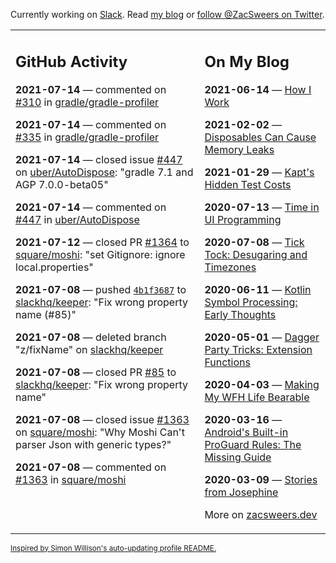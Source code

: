 Currently working on [Slack](https://slack.com/). Read [my blog](https://zacsweers.dev/) or [follow @ZacSweers on Twitter](https://twitter.com/ZacSweers).

<table><tr><td valign="top" width="60%">

## GitHub Activity
<!-- githubActivity starts -->
**2021-07-14** — commented on [#310](https://github.com/gradle/gradle-profiler/pull/310#issuecomment-879905650) in [gradle/gradle-profiler](https://api.github.com/repos/gradle/gradle-profiler)

**2021-07-14** — commented on [#335](https://github.com/gradle/gradle-profiler/issues/335#issuecomment-879903394) in [gradle/gradle-profiler](https://api.github.com/repos/gradle/gradle-profiler)

**2021-07-14** — closed issue [#447](https://api.github.com/repos/uber/AutoDispose/issues/447) on [uber/AutoDispose](https://api.github.com/repos/uber/AutoDispose): "gradle 7.1 and AGP 7.0.0-beta05"

**2021-07-14** — commented on [#447](https://github.com/uber/AutoDispose/issues/447#issuecomment-879901454) in [uber/AutoDispose](https://api.github.com/repos/uber/AutoDispose)

**2021-07-12** — closed PR [#1364](https://api.github.com/repos/square/moshi/pulls/1364) to [square/moshi](https://api.github.com/repos/square/moshi): "set Gitignore: ignore local.properties"

**2021-07-08** — pushed [`4b1f3687`](https://github.com/slackhq/keeper/commit/4b1f3687116e037cee5af96ea6c84bae48756c41) to [slackhq/keeper](https://api.github.com/repos/slackhq/keeper): "Fix wrong property name (#85)"

**2021-07-08** — deleted branch "z/fixName" on [slackhq/keeper](https://api.github.com/repos/slackhq/keeper)

**2021-07-08** — closed PR [#85](https://api.github.com/repos/slackhq/keeper/pulls/85) to [slackhq/keeper](https://api.github.com/repos/slackhq/keeper): "Fix wrong property name"

**2021-07-08** — closed issue [#1363](https://api.github.com/repos/square/moshi/issues/1363) on [square/moshi](https://api.github.com/repos/square/moshi): "Why Moshi Can't parser Json with generic types?"

**2021-07-08** — commented on [#1363](https://github.com/square/moshi/issues/1363#issuecomment-876470706) in [square/moshi](https://api.github.com/repos/square/moshi)
<!-- githubActivity ends -->
</td><td valign="top" width="40%">

## On My Blog
<!-- blog starts -->
**2021-06-14** — [How I Work](https://www.zacsweers.dev/how-i-work/)

**2021-02-02** — [Disposables Can Cause Memory Leaks](https://www.zacsweers.dev/disposables-can-cause-memory-leaks/)

**2021-01-29** — [Kapt's Hidden Test Costs](https://www.zacsweers.dev/kapts-hidden-test-costs/)

**2020-07-13** — [Time in UI Programming](https://www.zacsweers.dev/time-in-ui/)

**2020-07-08** — [Tick Tock: Desugaring and Timezones](https://www.zacsweers.dev/ticktock-desugaring-timezones/)

**2020-06-11** — [Kotlin Symbol Processing: Early Thoughts](https://www.zacsweers.dev/kotlin-symbol-processor-early-thoughts/)

**2020-05-01** — [Dagger Party Tricks: Extension Functions](https://www.zacsweers.dev/dagger-party-tricks-extension-functions/)

**2020-04-03** — [Making My WFH Life Bearable](https://www.zacsweers.dev/making-wfh-life-bearable/)

**2020-03-16** — [Android's Built-in ProGuard Rules: The Missing Guide](https://www.zacsweers.dev/android-proguard-rules/)

**2020-03-09** — [Stories from Josephine](https://www.zacsweers.dev/stories-from-josephine/)
<!-- blog ends -->
More on [zacsweers.dev](https://zacsweers.dev/)
</td></tr></table>

<sub><a href="https://simonwillison.net/2020/Jul/10/self-updating-profile-readme/">Inspired by Simon Willison's auto-updating profile README.</a></sub>